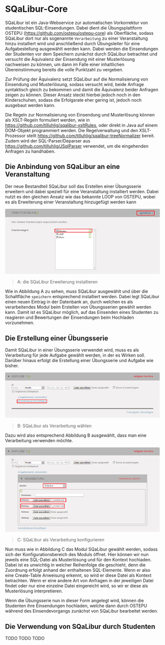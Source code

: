 # SQaLibur-Core

SQaLibur ist ein Java-Webservice zur automatischen Vorkorrektur von studentischen SQL-Einsendungen. Dabei dient die Übungsplattform OSTEPU (https://github.com/ostepu/ostepu-core) als Oberfläche, sodass SQaLibur dort nur als sogenannte ``Verarbeitung`` zu einer Veranstaltung hinzu installiert wird und anschließend durch Übungsleiter für eine Aufgabestellung ausgewählt werden kann. Dabei werden die Einsendungen der Studenten vor dem Speichern zunächst durch SQaLibur betrachtet und versucht die Äquivalenz der Einsendung mit einer Musterlösung nachweisen zu können, um dann im Falle einer inhaltlichen Übereinstimmung bereits die volle Punktzahl zu vergeben.

Zur Prüfung der Äquivalenz setzt SQaLibur auf die Normalisierung von Einsendung und Musterlösung, sodass versucht wird, beide Anfrage syntaktisch gleich zu bekommen und damit die Äquivalenz beider Anfragen zeigen zu können. Dieser Ansatz steckt hierbei jedoch noch in den Kinderschuhen, sodass die Erfolgsrate eher gering ist, jedoch noch ausgebaut werden kann.

Die Regeln zur Normalisierung von Einsendung und Musterlösung können als XSLT-Regeln formuliert werden, wie in https://github.com/tilluhlig/sqalibur-xsltRules, oder direkt in Java auf einem DOM-Objekt programmiert werden. Die Regelverwaltung und den XSLT-Prozessor stellt https://github.com/tilluhlig/sqalibur-treeNormalizer bereit. Zudem wird der SQL-Parser/Deparser aus https://github.com/tilluhlig/JSqlParser verwendet, um die eingehenden Anfragen zu handhaben.

## Die Anbindung von SQaLibur an eine Veranstaltung

Der neue Bestandteil SQaLibur soll das Erstellen einer Übungsserie erweitern und dabei speziell für eine Veranstaltung installiert werden. Dabei nutzt es den gleichen Ansatz wie das bekannte LOOP von OSTEPU, wobei es als Erweiterung einer Veranstaltung hinzugefügt werden kann 

![A: die SQaLibur Erweiterung installieren](images/ostepu-course/A.png)
> A: die SQaLibur Erweiterung installieren

Wie in Abbildung A zu sehen, muss SQaLibur ausgewählt und über die Schaltfläche ``speichern`` entsprechend installiert werden. Dabei legt SQaLibur einen neuen Eintrag in der Datenbank an, durch welchen es als verarbeitendes Modul beim Erstellen von Übungsserien gewählt werden kann. Damit ist es SQaLibur möglich, auf das Einsenden eines Studenten zu reagieren und Bewertungen der Einsendungen beim Hochladen vorzunehmen.

## Die Erstellung einer Übungsserie

Damit SQaLibur in einer Übungsserie verwendet wird, muss es als Verarbeitung für jede Aufgabe gewählt werden, in der es Wirken soll.
Darüber hinaus erfolgt die Erstellung einer Übungsserie und Aufgabe wie bisher.

![B: SQaLibur als Verarbeitung wählen](images/ostepu-serieErstellen/A.png)
> B: SQaLibur als Verarbeitung wählen

Dazu wird also entsprechend Abbildung B ausgewählt, dass man eine Verarbeitung verwenden möchte.

![C: SQaLibur als Verarbeitung konfigurieren](images/ostepu-serieErstellen/B.png)
> C: SQaLibur als Verarbeitung konfigurieren

Nun muss wie in Abbildung C das Modul SQaLibur gewählt werden, sodass sich der Konfigurationsbereich des Moduls öffnet. Hier können wir nun jeweils eine SQL-Datei als Musterlösung und für den Kontext hochladen. Dabei ist es unwichtig in welcher Reihenfolge die geschieht, denn die Zuordnung erfolgt anhand der enthaltenen SQL-Elemente. Wenn er also eine Create-Table Anweisung erkennt, so wird er diese Datei als Kontext betrachten. Wenn er eine andere Art von Anfragen in der jeweiligen Datei findet oder nur eine einzelne Datei eingereicht wird, so wir er diese als Musterlösung interpretieren.

Wenn die Übungsserie nun in dieser Form angelegt wird, können die Studenten ihre Einsendungen hochladen, welche dann durch OSTEPU während des Einsendevorgangs zunächst von SQaLibur bearbeitet werden.

## Die Verwendung von SQaLibur durch Studenten
TODO TODO TODO
